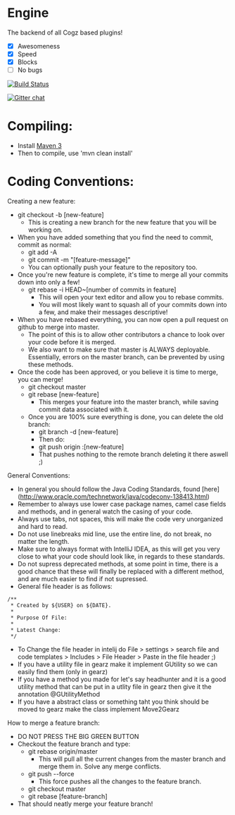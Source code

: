 Engine
======

The backend of all Cogz based plugins!


- [x] Awesomeness
- [x] Speed
- [x] Blocks
- [ ] No bugs

[![Build Status](http://dev.tbnr.net:8080/buildStatus/icon?job=Engine)](http://dev.tbnr.net:8080/job/Engine/)

[![Gitter chat](https://badges.gitter.im/CogzMC/Engine.png)](https://gitter.im/CogzMC/Engine)

Compiling:
======
* Install [Maven 3](http://maven.apache.org/download.html)
* Then to compile, use 'mvn clean install'

Coding Conventions:
======

Creating a new feature:
  - git checkout -b [new-feature]
    - This is creating a new branch for the new feature that you will be working on.
  - When you have added something that you find the need to commit, commit as normal:
    - git add -A
    - git commit -m "[feature-message]"
    - You can optionally push your feature to the repository too.
  - Once you're new feature is complete, it's time to merge all your commits down into only a few!
    - git rebase -i HEAD~[number of commits in feature]
      - This will open your text editor and allow you to rebase commits.
      - You will most likely want to squash all of your commits down into a few, and make their messages descriptive!
  - When you have rebased everything, you can now open a pull request on github to merge into master.
    - The point of this is to allow other contributors a chance to look over your code before it is merged.
    - We also want to make sure that master is ALWAYS deployable. Essentially, errors on the master branch, can be             prevented by using these methods.
  - Once the code has been approved, or you believe it is time to merge, you can merge!
    - git checkout master
    - git rebase [new-feature]
      - This merges your feature into the master branch, while saving commit data associated with it.
    - Once you are 100% sure everything is done, you can delete the old branch:
      - git branch -d [new-feature]
      - Then do:
      - git push origin :[new-feature]
      - That pushes nothing to the remote branch deleting it there aswell ;)

General Conventions:
  * In general you should follow the Java Coding Standards, found [here] (http://www.oracle.com/technetwork/java/codeconv-138413.html)
  * Remember to always use lower case package names, camel case fields and methods, and in general watch the casing of       your code.
  * Always use tabs, not spaces, this will make the code very unorganized and hard to read.
  * Do not use linebreaks mid line, use the entire line, do not break, no matter the length.
  * Make sure to always format with IntelliJ IDEA, as this will get you very close to what your code should look like,       in regards to these standards.
  * Do not supress deprecated methods, at some point in time, there is a good chance that these will finally be       replaced with a different method, and are much easier to find if not supressed.
  * General file header is as follows:
```
/**
 * Created by ${USER} on ${DATE}.
 *
 * Purpose Of File:
 * 
 * Latest Change: 
 */
```
   * To Change the file header in intelij do File > settings > search file and code templates > Includes > File Header > Paste in the file header ;)
   * If you have a utility file in gearz make it implement GUtility so we can easily find them (only in gearz)
   * If you have a method you made for let's say headhunter and it is a good utility method that can be put in a utlity file in gearz then give it the annotation @GUtilityMethod
   * If you have a abstract class or something taht you think should be moved to gearz make the class implement Move2Gearz

How to merge a feature branch:
  - DO NOT PRESS THE BIG GREEN BUTTON
  - Checkout the feature branch and type:
     - git rebase origin/master
        - This will pull all the current changes from the master branch and merge them in. Solve any merge conflicts.
     - git push --force
        - This force pushes all the changes to the feature branch.
     - git checkout master
     - git rebase [feature-branch]
  - That should neatly merge your feature branch!

